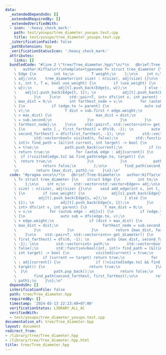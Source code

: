 ```yaml
---
data:
  _extendedDependsOn: []
  _extendedRequiredBy: []
  _extendedVerifiedWith:
  - icon: ':heavy_check_mark:'
    path: test/yosupo/tree_diameter_yosupo.test.cpp
    title: test/yosupo/tree_diameter_yosupo.test.cpp
  _isVerificationFailed: false
  _pathExtension: hpp
  _verificationStatusIcon: ':heavy_check_mark:'
  attributes:
    links: []
  bundledCode: "#line 2 \"tree/Tree_diameter.hpp\"\n/*\n   @brief:Tree-Diameter\n\
    \   author:Kiffaz\n*/\ntemplate<typename T> struct tree_diameter {\n    struct\
    \ Edge {\n        int to;\n        T weight;\n    };\n\n    int n;\n    std::vector<std::vector<Edge>>\
    \ adj;\n\n    tree_diameter(int size) : n(size), adj(size) {}\n\n    void add_edge(int\
    \ s, int t, T w, bool use_weight) {\n        if (use_weight) {\n            adj[s].push_back(Edge{t,\
    \ w});\n            adj[t].push_back(Edge{s, w});\n        } else {\n        \
    \    adj[s].push_back(Edge{t, 1}); \n            adj[t].push_back(Edge{s, 1});\n\
    \        }\n    }\n\n    std::pair<T, int> dfs(int v, int parent) {\n        T\
    \ max_dist = 0;\n        int farthest_node = v;\n        for (auto& edge : adj[v])\
    \ {\n            if (edge.to != parent) {\n                auto sub = dfs(edge.to,\
    \ v);\n                T dist = sub.first + edge.weight;\n                if (dist\
    \ > max_dist) {\n                    max_dist = dist;\n                    farthest_node\
    \ = sub.second;\n                }\n            }\n        }\n        return {max_dist,\
    \ farthest_node};\n    }\n\n    std::pair<T, std::vector<int>> get_diameter()\
    \ {\n        auto [_, first_farthest] = dfs(0, -1); \n        auto [max_dist,\
    \ second_farthest] = dfs(first_farthest, -1); \n\n        std::vector<int> path;\n\
    \        std::vector<bool> visited(n, false);\n        std::function<bool(int,\
    \ int)> find_path = [&](int current, int target) -> bool {\n            visited[current]\
    \ = true;\n            path.push_back(current);\n            if (current == target)\
    \ return true;\n            for (auto& edge : adj[current]) {\n              \
    \  if (!visited[edge.to] && find_path(edge.to, target)) {\n                  \
    \  return true;\n                }\n            }\n            path.pop_back();\n\
    \            return false;\n        };\n\n        find_path(second_farthest, first_farthest);\n\
    \n        return {max_dist, path};\n    }\n};\n"
  code: "#pragma once\n/*\n   @brief:Tree-Diameter\n   author:Kiffaz\n*/\ntemplate<typename\
    \ T> struct tree_diameter {\n    struct Edge {\n        int to;\n        T weight;\n\
    \    };\n\n    int n;\n    std::vector<std::vector<Edge>> adj;\n\n    tree_diameter(int\
    \ size) : n(size), adj(size) {}\n\n    void add_edge(int s, int t, T w, bool use_weight)\
    \ {\n        if (use_weight) {\n            adj[s].push_back(Edge{t, w});\n  \
    \          adj[t].push_back(Edge{s, w});\n        } else {\n            adj[s].push_back(Edge{t,\
    \ 1}); \n            adj[t].push_back(Edge{s, 1});\n        }\n    }\n\n    std::pair<T,\
    \ int> dfs(int v, int parent) {\n        T max_dist = 0;\n        int farthest_node\
    \ = v;\n        for (auto& edge : adj[v]) {\n            if (edge.to != parent)\
    \ {\n                auto sub = dfs(edge.to, v);\n                T dist = sub.first\
    \ + edge.weight;\n                if (dist > max_dist) {\n                   \
    \ max_dist = dist;\n                    farthest_node = sub.second;\n        \
    \        }\n            }\n        }\n        return {max_dist, farthest_node};\n\
    \    }\n\n    std::pair<T, std::vector<int>> get_diameter() {\n        auto [_,\
    \ first_farthest] = dfs(0, -1); \n        auto [max_dist, second_farthest] = dfs(first_farthest,\
    \ -1); \n\n        std::vector<int> path;\n        std::vector<bool> visited(n,\
    \ false);\n        std::function<bool(int, int)> find_path = [&](int current,\
    \ int target) -> bool {\n            visited[current] = true;\n            path.push_back(current);\n\
    \            if (current == target) return true;\n            for (auto& edge\
    \ : adj[current]) {\n                if (!visited[edge.to] && find_path(edge.to,\
    \ target)) {\n                    return true;\n                }\n          \
    \  }\n            path.pop_back();\n            return false;\n        };\n\n\
    \        find_path(second_farthest, first_farthest);\n\n        return {max_dist,\
    \ path};\n    }\n};\n"
  dependsOn: []
  isVerificationFile: false
  path: tree/Tree_diameter.hpp
  requiredBy: []
  timestamp: '2024-05-13 22:23:40+07:00'
  verificationStatus: LIBRARY_ALL_AC
  verifiedWith:
  - test/yosupo/tree_diameter_yosupo.test.cpp
documentation_of: tree/Tree_diameter.hpp
layout: document
redirect_from:
- /library/tree/Tree_diameter.hpp
- /library/tree/Tree_diameter.hpp.html
title: tree/Tree_diameter.hpp
---
```

